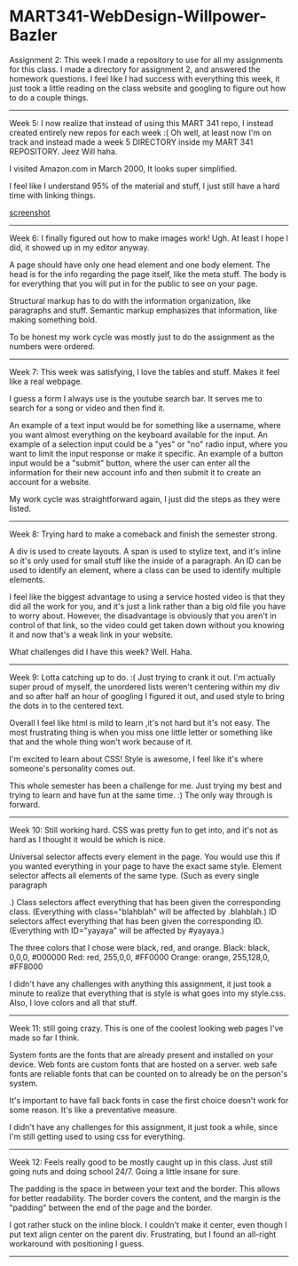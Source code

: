 # MART341-WebDesign-Willpower-Bazler

Assignment 2: This week I made a repository to use for all my assignments for this class. I made a directory for assignment 2, and answered the homework questions. I feel like I had success with everything this week, it just took a little reading on the class website and googling to figure out how to do a couple things.

---------------------------------------------------

Week 5: I now realize that instead of using this MART 341 repo, I instead created entirely new repos for each week :( Oh well, at least now I'm on track and instead made a week 5 DIRECTORY inside my MART 341 REPOSITORY. Jeez Will haha.

I visited Amazon.com in March 2000, It looks super simplified.

I feel like I understand 95% of the material and stuff, I just still have a hard time with linking things.

[screenshot](./assignment-05/images/screenshot.png)

---------------------------------------------------

Week 6: I finally figured out how to make images work! Ugh. At least I hope I did, it showed up in my editor anyway.

A page should have only one head element and one body element. The head is for the info regarding the page itself, like the meta stuff. The body is for everything that you will put in for the public to see on your page.

Structural markup has to do with the information organization, like paragraphs and stuff. Semantic markup emphasizes that  information, like making something bold.

To be honest my work cycle was mostly just to do the assignment as the numbers were ordered. 

---------------------------------------------------

Week 7: This week was satisfying, I love the tables and stuff. Makes it feel like a real webpage.

I guess a form I always use is the youtube search bar. It serves me to search for a song or video and then find it.

An example of a text input would be for something like a username, where you want almost everything on the keyboard available for the input. An example of a selection input could be a "yes" or "no" radio input, where you want to limit the input response or make it specific. An example of a button input would be a "submit" button, where the user can enter all the information for their new account info and then submit it to create an account for a website.

My work cycle was straightforward again, I just did the steps as they were listed.

---------------------------------------------------

Week 8: Trying hard to make a comeback and finish the semester strong.

A div is used to create layouts. A span is used to stylize text, and it's inline so it's only used for small stuff like the inside of a paragraph. An ID can be used to identify an element, where a class can be used to identify multiple elements.

I feel like the biggest advantage to using a service hosted video is that they did all the work for you, and it's just a link rather than a big old file you have to worry about. However, the disadvantage is obviously that you aren't in control of that link, so the video could get taken down without you knowing it and now that's a weak link in your website.

What challenges did I have this week? Well. Haha.

------------------------------------------------------

Week 9: Lotta catching up to do. :( Just trying to crank it out. I'm actually super proud of myself, the unordered lists weren't centering within my div and so after half an hour of googling I figured it out, and used style to bring the dots in to the centered text.

Overall I feel like html is mild to learn ,it's not hard but it's not easy. The most frustrating thing is when you miss one little letter or something like that and the whole thing won't work because of it.

I'm excited to learn about CSS! Style is awesome, I feel like it's where someone's personality comes out.

This whole semester has been a challenge for me. Just trying my best and trying to learn and have fun at the same time. :) The only way through is forward.

------------------------------------------------------

Week 10: Still working hard. CSS was pretty fun to get into, and it's not as hard as I thought it would be which is nice.

Universal selector affects every element in the page. You would use this if you wanted everything in your page to have the exact same style.
Element selector affects all elements of the same type. (Such as every single paragraph <p>.)
Class selectors affect everything that has been given the corresponding class. (Everything with class="blahblah" will be affected by .blahblah.)
ID selectors affect everything that has been given the corresponding ID. (Everything with ID="yayaya" will be affected by #yayaya.)
  
The three colors that I chose were black, red, and orange.
Black: black, 0,0,0, #000000
Red: red, 255,0,0, #FF0000
Orange: orange, 255,128,0, #FF8000

I didn't have any challenges with anything this assignment, it just took a minute to realize that everything that is style is what goes into my style.css. Also, I love colors and all that stuff.

------------------------------------------------------

Week 11: still going crazy. This is one of the coolest looking web pages I've made so far I think.

System fonts are the fonts that are already present and installed on your device.
Web fonts are custom fonts that are hosted on a server.
web safe fonts are reliable fonts that can be counted on to already be on the person's system.

It's important to have fall back fonts in case the first choice doesn't work for some reason. It's like a preventative measure.

I didn't have any challenges for this assignment, it just took a while, since I'm still getting used to using css for everything.

------------------------------------------------------

Week 12: Feels really good to be mostly caught up in this class. Just still going nuts and doing school 24/7. Going a little insane for sure.

The padding is the space in between your text and the border. This allows for better readability. The border covers the content, and the margin is the "padding" between the end of the page and the border.

I got rather stuck on the inline block. I couldn't make it center, even though I put text align center on the parent div. Frustrating, but I found an all-right workaround with positioning I guess.

------------------------------------------------------


